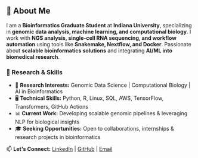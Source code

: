 ## 🔬 About Me  
I am a **Bioinformatics Graduate Student** at **Indiana University**, specializing in **genomic data analysis, machine learning, and computational biology**. I work with **NGS analysis, single-cell RNA sequencing, and workflow automation** using tools like **Snakemake, Nextflow, and Docker**. Passionate about **scalable bioinformatics solutions** and integrating **AI/ML into biomedical research**.

### 🚀 Research & Skills
- 🔬 **Research Interests:** Genomic Data Science | Computational Biology | AI in Bioinformatics  
- 🖥️ **Technical Skills:** Python, R, Linux, SQL, AWS, TensorFlow, Transformers, GitHub Actions  
- 📊 **Current Work:** Developing scalable genomic pipelines & leveraging NLP for biological insights  
- 🎓 **Seeking Opportunities:** Open to collaborations, internships & research projects in bioinformatics  

📫 **Let's Connect:** [LinkedIn](https://linkedin.com/in/swaraj-thorat) | [GitHub](https://github.com/smthorat) | [Email](mailto:smthorat@iu.edu)
